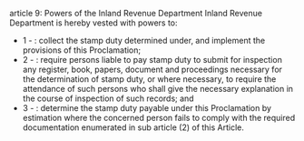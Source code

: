 article 9: Powers of the Inland Revenue Department
Inland Revenue Department is hereby vested with powers to:
<ul>
			<li>1 - : collect the stamp duty determined under, and implement the provisions of this Proclamation;<ul>
			</ul></li>			<li>2 - : require persons liable to pay stamp duty to submit for inspection any register, book, papers, document and proceedings necessary for the determination of stamp duty, or where necessary, to require the attendance of such persons who shall give the necessary explanation in the course of inspection of such records; and<ul>
			</ul></li>			<li>3 - : determine the stamp duty payable under this Proclamation by estimation where the concerned person fails to comply with the required documentation enumerated in sub article (2) of this Article.<ul>
			</ul></li></ul>